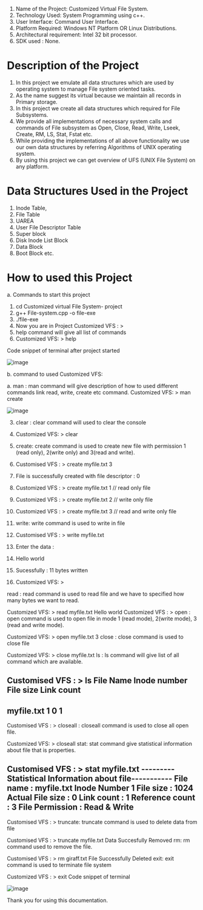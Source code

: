 1. Name of the Project: Customized Virtual File System.
2. Technology Used:  System Programming using c++.
3. User Interface: Command User Interface.
4. Platform Required: Windows NT Platform OR Linux Distributions.
5. Architectural requirement: Intel 32 bit processor.
6. SDK used : None.

# Description of the Project
1. In this project we emulate all data structures which are used by operating system to
manage File system oriented tasks.
2. As the name suggest its virtual because we maintain all records in Primary storage.
3. In this project we create all data structures which required for File Subsystems.
4. We provide all implementations of necessary system calls and commands of File
subsystem as Open, Close, Read, Write, Lseek, Create, RM, LS, Stat, Fstat etc.
5. While providing the implementations of all above functionality we use our own data
structures by referring Algorithms of UNIX operating system.
6. By using this project we can get overview of UFS (UNIX File System) on any platform.

# Data Structures Used in the Project
1. Inode Table,
2. File Table
3. UAREA
4. User File Descriptor Table
5. Super block
6. Disk Inode List Block
7. Data Block
8. Boot Block etc.

# How to used this Project

a. Commands to start this project
1. cd Customized virtual File System- project
2. g++ File-system.cpp -o file-exe
3. ./file-exe
4. Now you are in Project Customized VFS : >
5. help command will give all list of commands
6. Customized VFS: > help
   
Code snippet of terminal after project started

![image](https://github.com/shw1/Customized-Virtual-File-System/assets/108781084/0c1c3646-a1c8-4eb7-b791-b4f5dd63be67)

b. command to used Customized VFS:

a. man : man  command will give description of how to used different commands link read, write, create etc
command. Customized VFS: > man create
   
![image](https://github.com/shw1/Customized-Virtual-File-System/assets/108781084/6058a9ed-c932-437f-a9e0-01793ff93e0d)

3. clear : clear  command will used to clear the console
4. Customized VFS: > clear

6. create: create command is used to create new file with permission 1 (read only), 2(write only) and 3(read and write).
7. Customised VFS : > create myfile.txt 3
8. File is successfully created with file descriptor : 0
9. Customized VFS : > create myfile.txt 1 // read only file
10. Customized VFS : > create myfile.txt 2 // write only file
11. Customized VFS : > create myfile.txt 3 // read and write only file
12. write: write command is used to write in file
13. Customised VFS : > write myfile.txt
14. Enter the data :
15. Hello world
16. Sucessfully : 11 bytes written
17. Customized VFS: > 

read : read command is used to read file and we have to specified how many bytes we want to read.



Customized VFS: > read myfile.txt
Hello world
Customized VFS : >
open : open command is used to open file in mode 1 (read mode), 2(write mode), 3 (read and write mode).



Customized VFS: > open myfile.txt 3
close : close command is used to close file



Customized VFS: > close myfile.txt
ls : ls command will give list of all command which are available.



Customised VFS : > ls
File Name       Inode number    File size       Link count
-------------------------------------------------
myfile.txt              1               0               1
-------------------------------------------------
Customised VFS : >
closeall : closeall command is used to close all open file.



Customized VFS: > closeall
stat: stat command give statistical information about file that is  properties.



Customised VFS : > stat myfile.txt
---------Statistical Information about file-----------
File name : myfile.txt
Inode Number 1
File size : 1024
Actual File size : 0
Link count : 1
Reference count : 3
File Permission : Read & Write
 ------------------------------------------------------
Customised VFS : >
truncate: truncate command is used to delete data from file



Customised VFS : > truncate myfile.txt
Data Succesfully Removed
rm:  rm command used to remove the file.



Customised VFS : > rm giraff.txt
File Successfully Deleted
exit: exit command is used to terminate file system



Customized VFS : > exit
Code snippet of terminal 

![image](https://github.com/shw1/Customized-Virtual-File-System/assets/108781084/a51a6b0f-4993-44e2-9eaa-ccf5f57b32bb)

 
 Thank you for using this documentation.
